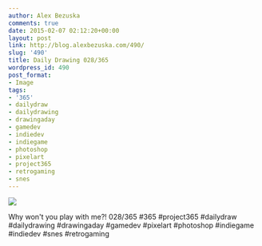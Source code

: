 ```yaml
---
author: Alex Bezuska
comments: true
date: 2015-02-07 02:12:20+00:00
layout: post
link: http://blog.alexbezuska.com/490/
slug: '490'
title: Daily Drawing 028/365
wordpress_id: 490
post_format:
- Image
tags:
- '365'
- dailydraw
- dailydrawing
- drawingaday
- gamedev
- indiedev
- indiegame
- photoshop
- pixelart
- project365
- retrogaming
- snes
---
```


![](/images/2015/02/tumblr_njdq4lIlJQ1u11b0ro1_1280.jpg)

Why won't you play with me?! 028/365 #365 #project365 #dailydraw #dailydrawing #drawingaday #gamedev #pixelart #photoshop #indiegame #indiedev #snes #retrogaming
